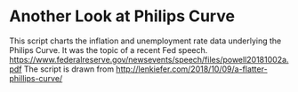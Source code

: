 # Another Look at Philips Curve
This script charts the inflation and unemployment rate data underlying the Philips Curve. 
It was the topic of a recent Fed speech. https://www.federalreserve.gov/newsevents/speech/files/powell20181002a.pdf
The script is drawn from http://lenkiefer.com/2018/10/09/a-flatter-phillips-curve/



